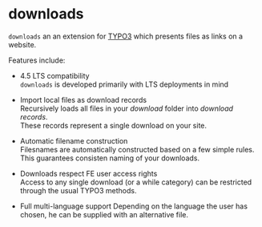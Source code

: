 downloads
=========

`downloads` an an extension for [TYPO3](http://typo3.org/) which presents files as links on a website.

Features include:

- 4.5 LTS compatibility  
    `downloads` is developed primarily with LTS deployments in mind

- Import local files as download records  
    Recursively loads all files in your *download* folder into *download records*.  
    These records represent a single download on your site.

- Automatic filename construction  
    Filesnames are automatically constructed based on a few simple rules.
    This guarantees consisten naming of your downloads.

- Downloads respect FE user access rights  
    Access to any single download (or a while category) can be restricted through the usual TYPO3 methods.

- Full multi-language support
    Depending on the language the user has chosen, he can be supplied with an alternative file.
